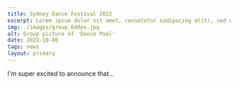 ```yaml
---
title: Sydney Dance Festival 2022
excerpt: Lorem ipsum dolor sit amet, consetetur sadipscing elitr, sed diam nonumy eirmod tempor invidunt ut labore et dolore magna aliquyam erat, sed diam voluptua. At vero eos et accusam et justo duo dolores et ea rebum. Stet clita kasd gubergren, no sea takimata sanctus est Lorem ipsum dolor sit amet.
img: ./images/group_640px.jpg
alt: Group picture of 'Dance Pool'
date: 2022-10-06
tags: news
layout: primary
---
```


I'm super excited to announce that...
